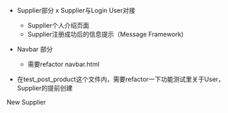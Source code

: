 - Supplier部分
    x Supplier与Login User对接
    - Supplier个人介绍页面
    - Supplier注册成功后的信息提示（Message Framework)

- Navbar 部分
    - 需要refactor navbar.html


- 在test_post_product这个文件内，需要refactor一下功能测试里关于User，Supplier的提前创建

New Supplier
